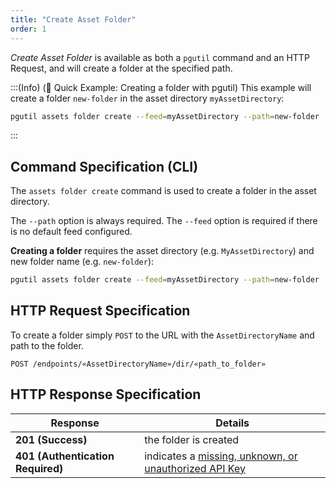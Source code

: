 ```yaml
---
title: "Create Asset Folder"
order: 1
---
```


*Create Asset Folder* is available as both a `pgutil` command and an HTTP Request, and will create a folder at the specified path.

:::(Info) (🚀 Quick Example: Creating a folder with pgutil)
This example will create a folder `new-folder` in the asset directory `myAssetDirectory`:

```bash
pgutil assets folder create --feed=myAssetDirectory --path=new-folder
```
:::

## Command Specification (CLI)
The `assets folder create` command is used to create a folder in the asset directory.

The `--path` option is always required. The `--feed` option is required if there is no default feed configured.

**Creating a folder** requires the asset directory (e.g. `MyAssetDirectory`) and new folder name (e.g. `new-folder`):

```bash
pgutil assets folder create --feed=myAssetDirectory --path=new-folder
```

## HTTP Request Specification
To create a folder simply `POST` to the URL with the `AssetDirectoryName` and path to the folder.

```plaintext
POST /endpoints/«AssetDirectoryName»/dir/«path_to_folder»
```

## HTTP Response Specification

| Response | Details |
| --- | --- |
| **201 (Success)** | the folder is created |
| **401 (Authentication Required)** | indicates a [missing, unknown, or unauthorized API Key](/docs/proget/reference-api/proget-api-assets#authentication) |
